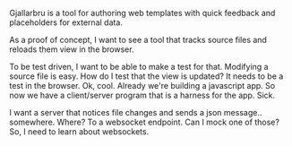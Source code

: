 Gjallarbru is a tool for authoring web templates with quick feedback and
placeholders for external data.

As a proof of concept, I want to see a tool that tracks source files and reloads
them view in the browser.

To be test driven, I want to be able to make a test for that. Modifying a source
file is easy. How do I test that the view is updated? It needs to be a test in
the browser. Ok, cool. Already we're building a javascript app. So now we have
a client/server program that is a harness for the app. Sick.

I want a server that notices file changes and sends a json message.. somewhere.
Where? To a websocket endpoint. Can I mock one of those? So, I need to learn
about websockets.
